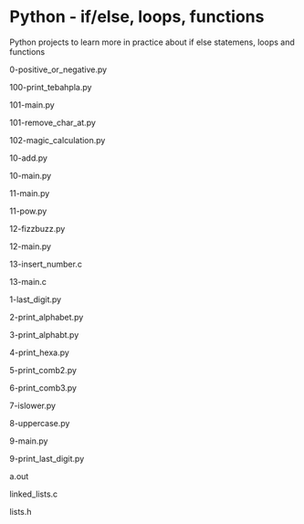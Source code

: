 # Python - if/else, loops, functions

Python projects to learn more in practice about if else statemens, loops and functions

0-positive_or_negative.py

100-print_tebahpla.py

101-main.py

101-remove_char_at.py

102-magic_calculation.py

10-add.py

10-main.py

11-main.py

11-pow.py

12-fizzbuzz.py

12-main.py

13-insert_number.c

13-main.c

1-last_digit.py

2-print_alphabet.py

3-print_alphabt.py

4-print_hexa.py

5-print_comb2.py

6-print_comb3.py

7-islower.py

8-uppercase.py

9-main.py

9-print_last_digit.py

a.out

linked_lists.c

lists.h
